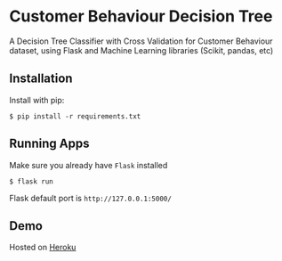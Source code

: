 # Customer Behaviour Decision Tree

A Decision Tree Classifier with Cross Validation for Customer Behaviour dataset, using Flask and Machine Learning libraries (Scikit, pandas, etc) 

## Installation

Install with pip:

```
$ pip install -r requirements.txt
```

## Running Apps
Make sure you already have `Flask` installed

```
$ flask run
```

Flask default port is 
`http://127.0.0.1:5000/`

## Demo
Hosted on [Heroku](https://customer-class.herokuapp.com)
